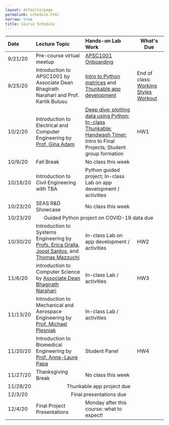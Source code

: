 ```yaml
---
layout: defaults/page
permalink: schedule.html
narrow: true
title: Course Schedule
---
```


<table>
  <thead>
    <tr>
      <th style="text-align: left">Date</th>
      <th style="text-align: left">Lecture Topic</th>
      <th style="text-align: left">Hands-on Lab Work</th>
      <th>What's Due</th>
    </tr>
  </thead>
  <tbody>
    <tr>
      <td style="text-align: left">9/21/20</td>
      <td style="text-align: left">Pre-course virtual meetup</td>
      <td style="text-align: left"><a href="labs/week0-onboarding.html">APSC1001 Onboarding</a></td>
      <td> </td>
    </tr>
    <tr>
      <td style="text-align: left">9/25/20</td>
      <td style="text-align: left">Introduction to APSC1001 by Associate Dean Bhagirath Narahari and Prof. Kartik Bulusu</td>
      <td style="text-align: left"><a href="labs/week1-python.html">Intro to Python matrices</a> and <a href="labs/week1-thunkable.html">Thunkable app development</a></td>
      <td style="text-align: left"> End of class: <a href="https://docs.google.com/forms/d/e/1FAIpQLSfk8Peofmr0zEUFSrUNdPeWt-YPh6R7A0fls_bGC-Ai9BeOyw/viewform?usp=sf_link" target="_blank">Working Styles Workout</a></td>
    </tr>
    <tr>
      <td style="text-align: left">10/2/20</td>
      <td style="text-align: left">Introduction to Electrical and Computer Engineering by <a href="https://www.seas.gwu.edu/gina-adam" target="_blank">Prof. Gina Adam</a></td>
      <td style="text-align: left"><a href="labs/week2-python.html">Deep dive: plotting data using Python</a>; <a href="labs/week2-thunkable.html">In-class Thunkable: Handwash Timer</a>; Intro to Final Projects; Student group formation</td>
      <td>HW1</td>
    </tr>
    <tr>
      <td style="text-align: left">10/9/20</td>
      <td style="text-align: left">Fall Break</td>
      <td style="text-align: left">No class this week</td>
      <td> </td>
    </tr>
    <tr>
      <td style="text-align: left">10/16/20</td>
      <td style="text-align: left">Introduction to Civil Engineering with TBA</td>
      <td style="text-align: left">Python guided project; In-class Lab on app development / activities</td>
      <td> </td>
    </tr>
    <tr>
      <td style="text-align: left">10/23/20</td>
      <td style="text-align: left">SEAS R&amp;D Showcase</td>
      <td style="text-align: left">No class this week</td>
      <td> </td>
    </tr>
    <tr>
      <td style="text-align: left">10/23/20</td>
      <td style="text-align: center" colspan="3">Guided Python project on COVID-19 data due</td>
    </tr>
    <tr>
      <td style="text-align: left">10/30/20</td>
      <td style="text-align: left">Introduction to Systems Engineering by <a href="https://www.seas.gwu.edu/erica-l-gralla" target="_blank">Profs. Erica Gralla</a>, <a href="https://www.seas.gwu.edu/joost-santos" target="_blank">Joost Santos</a>, and <a href="https://www.seas.gwu.edu/thomas-mazzuchi" target="_blank">Thomas Mazzuchi</a></td>
      <td style="text-align: left">In-class Lab on app development / activities</td>
      <td>HW2</td>
    </tr>
    <tr>
      <td style="text-align: left">11/6/20</td>
      <td style="text-align: left">Introduction to Computer Science by <a href="https://www.seas.gwu.edu/bhagirath-narahari" target="_blank">Associate Dean Bhagirath Narahari</a></td>
      <td style="text-align: left">In-class Lab / activities</td>
      <td>HW3</td>
    </tr>
    <tr>
      <td style="text-align: left">11/13/20</td>
      <td style="text-align: left">Introduction to Mechanical and Aerospace Engineering by <a href="https://www.seas.gwu.edu/michael-w-plesniak" target="_blank">Prof. Michael Plesniak</a></td>
      <td style="text-align: left">In-class Lab / activities</td>
      <td> </td>
    </tr>
    <tr>
      <td style="text-align: left">11/20/20</td>
      <td style="text-align: left">Introduction to Biomedical Engineering by <a href="https://www.seas.gwu.edu/anne-laure-papa" target="_blank">Prof. Anne-Laure Papa</a></td>
      <td style="text-align: left">Student Panel</td>
      <td>HW4</td>
    </tr>
    <tr>
      <td style="text-align: left">11/27/20</td>
      <td style="text-align: left">Thanksgiving Break</td>
      <td style="text-align: left">No class this week</td>
      <td> </td>
    </tr>
    <tr>
      <td style="text-align: left">11/28/20</td>
      <td style="text-align: center" colspan="3">Thunkable app project due</td>
    </tr>
    <tr>
      <td style="text-align: left">12/3/20</td>
      <td style="text-align: center" colspan="3">Final presentations due</td>
    </tr>
    <tr>
      <td style="text-align: left">12/4/20</td>
      <td style="text-align: left">Final Project Presentations</td>
      <td style="text-align: left">Monday after this course: what to expect!</td>
      <td> </td>
    </tr>
  </tbody>
</table>
